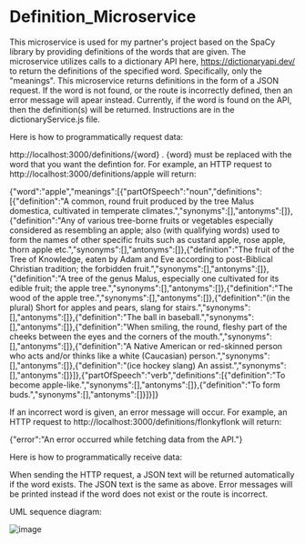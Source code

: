 # Definition_Microservice

This microservice is used for my partner's project based on the SpaCy library by providing definitions of the words that are given. The microservice utilizes calls to a dictionary API here, https://dictionaryapi.dev/ to return the definitions of the specified word. Specifically, only the "meanings". This microservice returns definitions in the form of a JSON request. If the word is not found, or the route is incorrectly defined, then an error message will apear instead. Currently, if the word is found on the API, then the definition(s) will be returned. Instructions are in the dictionaryService.js file. 

Here is how to programmatically request data:

http://localhost:3000/definitions/{word} . {word} must be replaced with the word that you want the defintion for. For example, an HTTP request to http://localhost:3000/definitions/apple will return:


{"word":"apple","meanings":[{"partOfSpeech":"noun","definitions":[{"definition":"A common, round fruit produced by the tree Malus domestica, cultivated in temperate climates.","synonyms":[],"antonyms":[]},{"definition":"Any of various tree-borne fruits or vegetables especially considered as resembling an apple; also (with qualifying words) used to form the names of other specific fruits such as custard apple, rose apple, thorn apple etc.","synonyms":[],"antonyms":[]},{"definition":"The fruit of the Tree of Knowledge, eaten by Adam and Eve according to post-Biblical Christian tradition; the forbidden fruit.","synonyms":[],"antonyms":[]},{"definition":"A tree of the genus Malus, especially one cultivated for its edible fruit; the apple tree.","synonyms":[],"antonyms":[]},{"definition":"The wood of the apple tree.","synonyms":[],"antonyms":[]},{"definition":"(in the plural) Short for apples and pears, slang for stairs.","synonyms":[],"antonyms":[]},{"definition":"The ball in baseball.","synonyms":[],"antonyms":[]},{"definition":"When smiling, the round, fleshy part of the cheeks between the eyes and the corners of the mouth.","synonyms":[],"antonyms":[]},{"definition":"A Native American or red-skinned person who acts and/or thinks like a white (Caucasian) person.","synonyms":[],"antonyms":[]},{"definition":"(ice hockey slang) An assist.","synonyms":[],"antonyms":[]}]},{"partOfSpeech":"verb","definitions":[{"definition":"To become apple-like.","synonyms":[],"antonyms":[]},{"definition":"To form buds.","synonyms":[],"antonyms":[]}]}]}


If an incorrect word is given, an error message will occur. For example, an HTTP request to http://localhost:3000/definitions/flonkyflonk will return:


{"error":"An error occurred while fetching data from the API."}


Here is how to programmatically receive data:

When sending the HTTP request, a JSON text will be returned automatically if the word exists. The JSON text is the same as above. Error messages will be printed instead if the word does not exist or the route is incorrect.


UML sequence diagram:

![image](https://github.com/mvuo/Definition_Microservice/assets/50156212/05d2e4d2-5d14-489e-a0c8-fddc0fa52e80)
